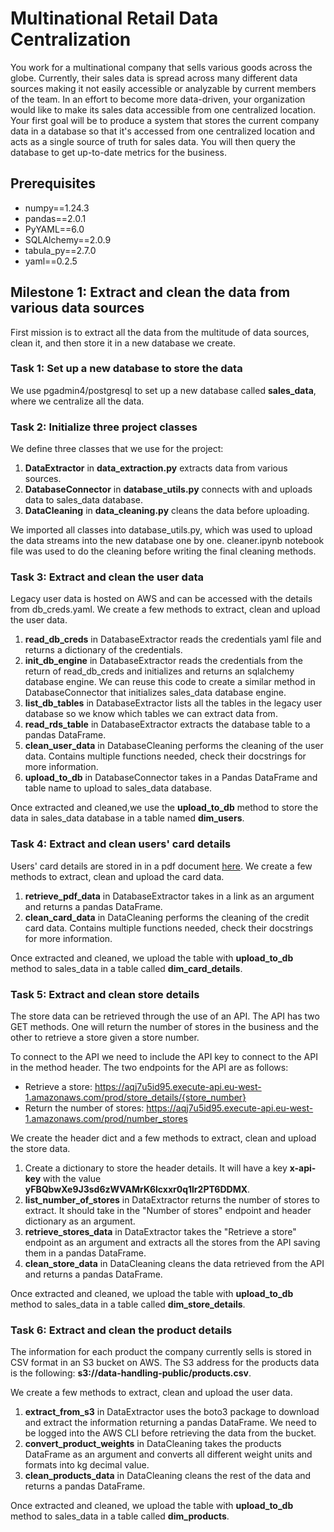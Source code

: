 # Multinational Retail Data Centralization

You work for a multinational company that sells various goods across the globe. Currently, their sales data is spread across many different data sources making it not easily accessible or analyzable by current members of the team. In an effort to become more data-driven, your organization would like to make its sales data accessible from one centralized location. Your first goal will be to produce a system that stores the current company data in a database so that it's accessed from one centralized location and acts as a single source of truth for sales data. You will then query the database to get up-to-date metrics for the business.

## Prerequisites

- numpy==1.24.3
- pandas==2.0.1
- PyYAML==6.0
- SQLAlchemy==2.0.9
- tabula_py==2.7.0
- yaml==0.2.5

## Milestone 1: Extract and clean the data from various data sources

First mission is to extract all the data from the multitude of data sources, clean it, and then store it in a new database we create.

### Task 1: Set up a new database to store the data

We use pgadmin4/postgresql to set up a new database called **sales_data**, where we centralize all the data.

### Task 2: Initialize three project classes

We define three classes that we use for the project:

1. **DataExtractor** in **data_extraction.py** extracts data from various sources.
2. **DatabaseConnector** in **database_utils.py** connects with and uploads data to sales_data database.
3. **DataCleaning** in **data_cleaning.py** cleans the data before uploading.

We imported all classes into database_utils.py, which was used to upload the data streams into the new database one by one. cleaner.ipynb notebook file was used to do the cleaning before writing the final cleaning methods.

### Task 3: Extract and clean the user data

Legacy user data is hosted on AWS and can be accessed with the details from db_creds.yaml. We create a few methods to extract, clean and upload the user data.

1. **read_db_creds** in DatabaseExtractor reads the credentials yaml file and returns a dictionary of the credentials.
2. **init_db_engine** in DatabaseExtractor reads the credentials from the return of read_db_creds and initializes and returns an sqlalchemy database engine. We can reuse this code to create a similar method in DatabaseConnector that initializes sales_data database engine.
3. **list_db_tables** in DatabaseExtractor lists all the tables in the legacy user database so we know which tables we can extract data from.
4. **read_rds_table** in DatabaseExtractor extracts the database table to a pandas DataFrame.
5. **clean_user_data** in DatabaseCleaning performs the cleaning of the user data. Contains multiple functions needed, check their docstrings for more information.
6. **upload_to_db** in DatabaseConnector takes in a Pandas DataFrame and table name to upload to sales_data database.

Once extracted and cleaned,we use the **upload_to_db** method to store the data in sales_data database in a table named **dim_users**.

### Task 4: Extract and clean users' card details

Users' card details are stored in in a pdf document [here](https://data-handling-public.s3.eu-west-1.amazonaws.com/card_details.pdf). We create a few methods to extract, clean and upload the card data.

1. **retrieve_pdf_data** in DatabaseExtractor takes in a link as an argument and returns a pandas DataFrame.
2. **clean_card_data** in DataCleaning performs the cleaning of the credit card data. Contains multiple functions needed, check their docstrings for more information.

Once extracted and cleaned, we upload the table with **upload_to_db** method to sales_data in a table called **dim_card_details**.

### Task 5: Extract and clean store details

The store data can be retrieved through the use of an API. The API has two GET methods. One will return the number of stores in the business and the other to retrieve a store given a store number.

To connect to the API we need to include the API key to connect to the API in the method header. The two endpoints for the API are as follows:

- Retrieve a store: https://aqj7u5id95.execute-api.eu-west-1.amazonaws.com/prod/store_details/{store_number}
- Return the number of stores: https://aqj7u5id95.execute-api.eu-west-1.amazonaws.com/prod/number_stores

We create the header dict and a few methods to extract, clean and upload the store data.

1. Create a dictionary to store the header details. It will have a key **x-api-key** with the value **yFBQbwXe9J3sd6zWVAMrK6lcxxr0q1lr2PT6DDMX**.
2. **list_number_of_stores** in DataExtractor returns the number of stores to extract. It should take in the "Number of stores" endpoint and header dictionary as an argument.
3. **retrieve_stores_data** in DataExtractor takes the "Retrieve a store" endpoint as an argument and extracts all the stores from the API saving them in a pandas DataFrame.
4. **clean_store_data** in DataCleaning cleans the data retrieved from the API and returns a pandas DataFrame.

Once extracted and cleaned, we upload the table with **upload_to_db** method to sales_data in a table called **dim_store_details**.

### Task 6: Extract and clean the product details

The information for each product the company currently sells is stored in CSV format in an S3 bucket on AWS. The S3 address for the products data is the following: **s3://data-handling-public/products.csv**.

We create a few methods to extract, clean and upload the user data.

1. **extract_from_s3** in DataExtractor uses the boto3 package to download and extract the information returning a pandas DataFrame. We need to be logged into the AWS CLI before retrieving the data from the bucket.
2. **convert_product_weights** in DataCleaning takes the products DataFrame as an argument and converts all different weight units and formats into kg decimal value.
3. **clean_products_data** in DataCleaning cleans the rest of the data and returns a pandas DataFrame.

Once extracted and cleaned, we upload the table with **upload_to_db** method to sales_data in a table called **dim_products**.
